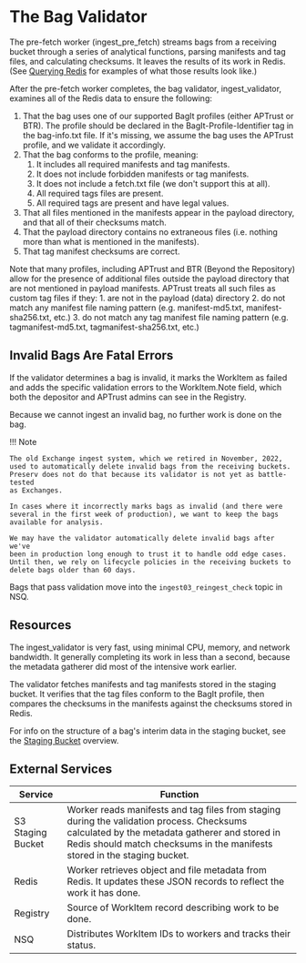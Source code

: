 # The Bag Validator

The pre-fetch worker (ingest_pre_fetch) streams bags from a receiving bucket through a series of analytical functions, parsing manifests and tag files, and calculating checksums. It leaves the results of its work in Redis. (See [Querying Redis](/components/redis/#querying-redis) for examples of what those results look like.)

After the pre-fetch worker completes, the bag validator, ingest_validator, examines all of the Redis data to ensure the following:

1. That the bag uses one of our supported BagIt profiles (either APTrust or BTR). The profile should be declared in the BagIt-Profile-Identifier tag in the bag-info.txt file. If it's missing, we assume the bag uses the APTrust profile, and we validate it accordingly.
2. That the bag conforms to the profile, meaning:
    1. It includes all required manifests and tag manifests.
    2. It does not include forbidden manifests or tag manifests.
    3. It does not include a fetch.txt file (we don't support this at all).
    4. All required tags files are present.
    5. All required tags are present and have legal values.
3. That all files mentioned in the manifests appear in the payload directory, and that all of their checksums match.
4. That the payload directory contains no extraneous files (i.e. nothing more than what is mentioned in the manifests).
5. That tag manifest checksums are correct.

Note that many profiles, including APTrust and BTR (Beyond the Repository) allow for the presence of additional files outside the payload directory that are not mentioned in payload manifests. APTrust treats all such files as custom tag files if they:
    1. are not in the payload (data) directory
    2. do not match any manifest file naming pattern (e.g. manifest-md5.txt, manifest-sha256.txt, etc.)
    3. do not match any tag manifest file naming pattern (e.g. tagmanifest-md5.txt, tagmanifest-sha256.txt, etc.)

## Invalid Bags Are Fatal Errors

If the validator determines a bag is invalid, it marks the WorkItem as failed and adds the specific validation errors to the WorkItem.Note field, which both the depositor and APTrust admins can see in the Registry.

Because we cannot ingest an invalid bag, no further work is done on the bag.

!!! Note

    The old Exchange ingest system, which we retired in November, 2022,
    used to automatically delete invalid bags from the receiving buckets.
    Preserv does not do that because its validator is not yet as battle-tested
    as Exchanges.

    In cases where it incorrectly marks bags as invalid (and there were
    several in the first week of production), we want to keep the bags
    available for analysis.

    We may have the validator automatically delete invalid bags after we've
    been in production long enough to trust it to handle odd edge cases.
    Until then, we rely on lifecycle policies in the receiving buckets to
    delete bags older than 60 days.

Bags that pass validation move into the `ingest03_reingest_check` topic in NSQ.

## Resources

The ingest_validator is very fast, using minimal CPU, memory, and network bandwidth. It generally completing its work in less than a second, because the metadata gatherer did most of the intensive work earlier.

The validator fetches manifests and tag manifests stored in the staging bucket. It verifies that the tag files conform to the BagIt profile, then compares the checksums in the manifests against the checksums stored in Redis.

For info on the structure of a bag's interim data in the staging bucket, see the [Staging Bucket](/components/s3/#staging-bucket) overview.

## External Services

| Service | Function |
| ------- | -------- |
| S3 Staging Bucket | Worker reads manifests and tag files from staging during the validation process. Checksums calculated by the metadata gatherer and stored in Redis should match checksums in the manifests stored in the staging bucket.
| Redis | Worker retrieves object and file metadata from Redis. It updates these JSON records to reflect the work it has done.
| Registry | Source of WorkItem record describing work to be done.
| NSQ | Distributes WorkItem IDs to workers and tracks their status.
